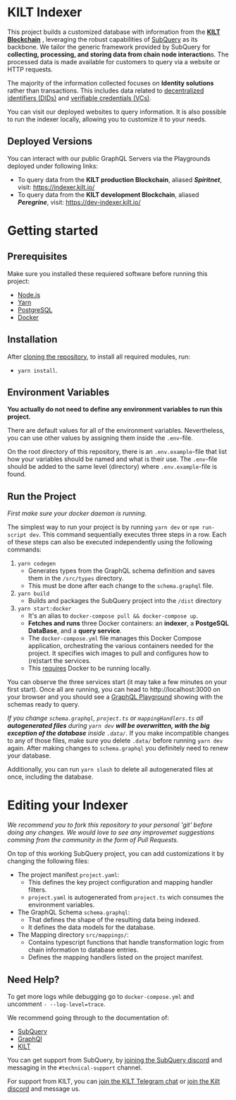 # KILT Indexer

This project builds a customized database with information from the **[KILT Blockchain](https://www.kilt.io/)** , leveraging the robust capabilities of [SubQuery](https://subquery.network) as its backbone.
We tailor the generic framework provided by SubQuery for **collecting, processing, and storing data from chain node interaction**s.
The processed data is made available for customers to query via a website or HTTP requests.

The majority of the information collected focuses on **Identity solutions** rather than transactions.
This includes data related to [decentralized identifiers (DIDs)](https://docs.kilt.io/docs/concepts/did) and [verifiable credentials (VCs)](https://docs.kilt.io/docs/concepts/credentials/overview).

You can visit our deployed websites to query information.
It is also possible to run the indexer locally, allowing you to customize it to your needs.

## Deployed Versions

You can interact with our public GraphQL Servers via the Playgrounds deployed under following links:

* To query data from the **KILT production Blockchain**, aliased ***Spiritnet***, visit: https://indexer.kilt.io/
* To query data from the **KILT development Blockchain**, aliased ***Peregrine***, visit: https://dev-indexer.kilt.io/

# Getting started

## Prerequisites

Make sure you installed these requiered software before running this project: 

- [Node.js](https://nodejs.org/en/download/prebuilt-installer)
- [Yarn](https://yarnpkg.com/getting-started/install) 
- [PostgreSQL](https://www.postgresql.org/download/)
- [Docker](https://docs.docker.com/engine/install/)

## Installation

After [cloning the repository](https://docs.github.com/en/repositories/creating-and-managing-repositories/cloning-a-repository), to install all required modules, run:

- `yarn install`.

## Environment Variables

**You actually do not need to define any environment variables to run this project.**

There are default values for all of the environment variables. 
Nevertheless, you can use other values by assigning them inside the `.env`-file.

On the root directory of this repository, there is an `.env.example`-file that list how your variables should be named and what is their use.
The `.env`-file should be added to the same level (directory) where `.env.example`-file is found.

## Run the Project

*First make sure your docker daemon is running.*

The simplest way to run your project is by running `yarn dev` or `npm run-script dev`. 
This command sequentially executes three steps in a row.
Each of these steps can also be executed independently using the following commands:

1. `yarn codegen` 
	*  Generates types from the GraphQL schema definition and saves them in the `/src/types` directory.
	*  This must be done after each change to the `schema.graphql` file.
2. `yarn build` 
	* 	Builds and packages the SubQuery project into the `/dist` directory
3. `yarn start:docker`
	* 	It's an alias to `docker-compose pull && docker-compose up`.
	*  **Fetches and runs** three Docker containers: an **indexer**, a **PostgeSQL DataBase**, and a **query service**.
	*  The `docker-compose.yml` file manages this Docker Compose application, orchestrating the various containers needed for the project.
		It specifies wich images to pull and configures how to (re)start the services. 
	*  This [requires](#Prerequisites) Docker to be running locally.


You can observe the three services start (it may take a few minutes on your first start). Once all are running, you can head to http://localhost:3000 on your browser and you should see a [GraphQL Playground](https://academy.subquery.network/indexer/run_publish/query/graphql.html) showing with the schemas ready to query.

_If you change `schema.graphql`, `project.ts` or `mappingHandlers.ts` all **autogenerated files** during `yarn dev` **will be overwritten, with the big exception of the database** inside `.data/`._
If you make incompatible changes to any of those files, make sure you delete `.data/` before running `yarn dev` again.
After making changes to `schema.graphql` you definitely need to renew your database.

Additionally, you can run `yarn slash` to delete all autogenerated files at once, including the database.



# Editing your Indexer

*We recommend you to fork this repository to your personal 'git' before doing any changes.*
*We would love to see any improvemet suggestions comming from the community in the form of Pull Requests.* 

On top of this working SubQuery project, you can add customizations it by changing the following files:

- The project manifest `project.yaml`:
	- This defines the key project configuration and mapping handler filters.
	- `project.yaml` is autogenerated from `project.ts` wich consumes the environment variables. 
- The GraphQL Schema `schema.graphql`:
	- That defines the shape of the resulting data being indexed.
	- It defines the data models for the database.
- The Mapping directory `src/mappings/`:
	- Contains typescript functions that handle transformation logic from chain information to database entries.
	- Defines the mapping handlers listed on the project manifest.

## Need Help?

To get more logs while debugging go to `docker-compose.yml` and uncomment `- --log-level=trace`.

We recommend going through to the documentation of:

* [SubQuery](https://academy.subquery.network)
* [GraphQl](https://graphql.org/learn/)
* [KILT](https://docs.kilt.io/)

You can get support from SubQuery, by [joining the SubQuery discord](https://discord.com/invite/subquery) and messaging in the `#technical-support` channel.

For support from KILT, you can [join the KILT Telegram chat](https://t.me/KILTProtocolChat) or [join the Kilt discord](https://discord.com/invite/HztRqvzbhG) and message us.





